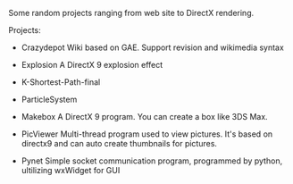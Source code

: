 Some random projects ranging from web site to DirectX rendering.

Projects:

* Crazydepot
Wiki based on GAE. Support revision and wikimedia syntax

* Explosion
A DirectX 9 explosion effect

* K-Shortest-Path-final

* ParticleSystem

* Makebox
A DirectX 9 program. You can create a box like 3DS Max. 

* PicViewer
Multi-thread program used to view pictures. It's based on directx9 and can auto create thumbnails for pictures.

* Pynet
Simple socket communication program, programmed by python, ultilizing wxWidget for GUI
